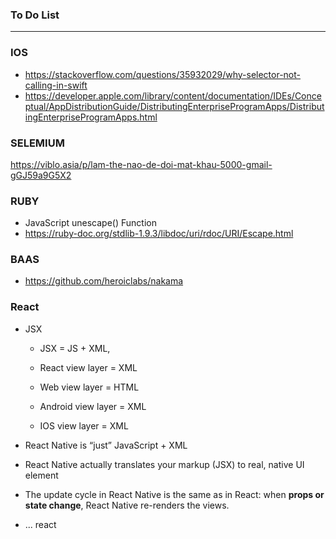 ### To Do List
 
----------------------------------------------------------------------------
### IOS
* https://stackoverflow.com/questions/35932029/why-selector-not-calling-in-swift
* https://developer.apple.com/library/content/documentation/IDEs/Conceptual/AppDistributionGuide/DistributingEnterpriseProgramApps/DistributingEnterpriseProgramApps.html


### SELEMIUM

https://viblo.asia/p/lam-the-nao-de-doi-mat-khau-5000-gmail-gGJ59a9G5X2


### RUBY

- JavaScript unescape() Function
- https://ruby-doc.org/stdlib-1.9.3/libdoc/uri/rdoc/URI/Escape.html

### BAAS
- https://github.com/heroiclabs/nakama

### React
* JSX
  * JSX = JS + XML, 
  
  * React view layer = XML
  * Web view layer = HTML
  * Android view layer = XML
  * IOS view layer = XML
  
* React Native is “just” JavaScript + XML
* React Native actually translates your markup (JSX) to real, native UI element
* The update cycle in React Native is the same as in React: when **props or state change**, React Native re-renders the
views.
                                                                                                                        
  
  
* ... react
